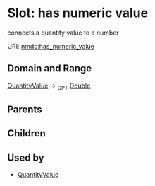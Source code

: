 
# Slot: has numeric value


connects a quantity value to a number

URI: [nmdc:has_numeric_value](https://microbiomedata/meta/has_numeric_value)

## Domain and Range

[QuantityValue](QuantityValue.md) ->  <sub>OPT</sub> [Double](Double.md)

## Parents


## Children


## Used by

 * [QuantityValue](QuantityValue.md)
